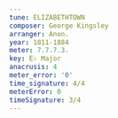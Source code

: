 ```yaml
---
tune: ELIZABETHTOWN
composer: George Kingsley
arranger: Anon.
year: 1811-1884
meter: 7.7.7.3.
key: E♭ Major
anacrusis: 4
meter_error: '0'
time_signature: 4/4
meterError: 0
timeSignature: 3/4
---
```

